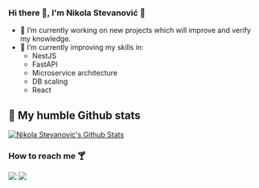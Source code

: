 ### Hi there 👋, I'm Nikola Stevanović 🙂

- 🔭 I’m currently working on new projects which will improve and verify my knowledge.
- 🌱 I’m currently improving my skills in:
   - NestJS
   - FastAPI
   - Microservice architecture
   - DB scaling
   - React


## 🚀 My humble Github stats

[![Nikola Stevanovic's Github Stats](https://github-readme-stats.vercel.app/api?username=Jonny137&theme=dark)](https://github-readme-stats.vercel.app/api?username=Jonny137&theme=dark)
 
### How to reach me 🍸
  [![](https://img.shields.io/badge/linkedin-%230077B5.svg?&style=for-the-badge&logo=linkedin&logoColor=white0e76a8)](https://www.linkedin.com/in/nikola-stevanovic/)
  [![](https://img.shields.io/badge/instagram-%230077B5.svg?&style=for-the-badge&logo=instagram&logoColor=white&color=8a3ab9)](https://www.instagram.com/dzonix137/)
